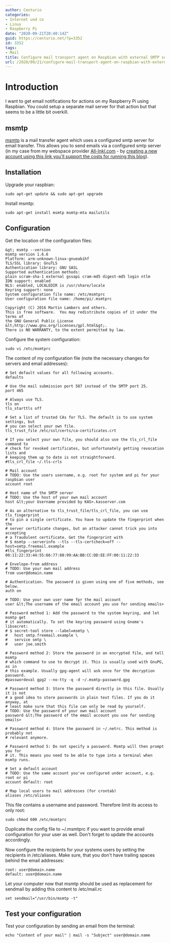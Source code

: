 ```yaml
---
author: Centurio
categories:
- Internet und co
- Linux
- Raspberry Pi
date: "2020-09-21T20:40:14Z"
guid: https://centurio.net/?p=3352
id: 3352
tags:
- Mail
title: Configure mail transport agent on Raspbian with external SMTP server
url: /2020/09/21/configure-mail-transport-agent-on-raspbian-with-external-smtp-server/
---
```

# Introduction
I want to get email notifications for actions on my Raspberry Pi using Raspbian. You could setup a separate mail server for that action but that seems to be a little bit overkill.

## msmtp
[msmtp](https://marlam.de/msmtp/) is a mail transfer agent which uses a configured smtp server for email transfer. This allows you to send emails via a configured smtp server (in my case from my webspace provider [All-Inkl.com](https://all-inkl.com/PA13DF412578D) - by [creating a new account using this link you'll support the costs for running this blog](https://all-inkl.com/partnerprogramm/provision/)).

## Installation
Upgrade your raspbian:

```
sudo apt-get update && sudo apt-get upgrade
```

Install msmtp:

```
sudo apt-get install msmtp msmtp-mta mailutils
```

## Configuration
Get the location of the configuration files:

```
&gt; msmtp --version
msmtp version 1.6.6
Platform: arm-unknown-linux-gnueabihf
TLS/SSL library: GnuTLS
Authentication library: GNU SASL
Supported authentication methods:
plain scram-sha-1 external gssapi cram-md5 digest-md5 login ntlm
IDN support: enabled
NLS: enabled, LOCALEDIR is /usr/share/locale
Keyring support: none
System configuration file name: /etc/msmtprc
User configuration file name: /home/pi/.msmtprc

Copyright (C) 2016 Martin Lambers and others.
This is free software.  You may redistribute copies of it under the terms of
the GNU General Public License &lt;http://www.gnu.org/licenses/gpl.html&gt;.
There is NO WARRANTY, to the extent permitted by law.
```

Configure the system configuration:

```
sudo vi /etc/msmtprc
```

The content of my configuration file (note the necessary changes for servers and email addresses):

```
# Set default values for all following accounts.
defaults

# Use the mail submission port 587 instead of the SMTP port 25.
port 465

# Always use TLS.
tls on
tls_starttls off

# Set a list of trusted CAs for TLS. The default is to use system settings, but
# you can select your own file.
tls_trust_file /etc/ssl/certs/ca-certificates.crt

# If you select your own file, you should also use the tls_crl_file command to
# check for revoked certificates, but unfortunately getting revocation lists and
# keeping them up to date is not straightforward.
#tls_crl_file ~/.tls-crls

# Mail account
# TODO: Use the users username, e.g. root for system and pi for your raspbian user
account root

# Host name of the SMTP server
# TODO: Use the host of your own mail account
host &lt;your Username provided by KAS>.kasserver.com

# As an alternative to tls_trust_file/tls_crl_file, you can use tls_fingerprint
# to pin a single certificate. You have to update the fingerprint when the
# server certificate changes, but an attacker cannot trick you into accepting
# a fraudulent certificate. Get the fingerprint with
# $ msmtp --serverinfo --tls --tls-certcheck=off --host=smtp.freemail.example
#tls_fingerprint 00:11:22:33:44:55:66:77:88:99:AA:BB:CC:DD:EE:FF:00:11:22:33

# Envelope-from address
# TODO: Use your own mail address
from user@domain.name

# Authentication. The password is given using one of five methods, see below.
auth on

# TODO: Use your own user name fpr the mail account
user &lt;The username of the email account you use for sending emails>

# Password method 1: Add the password to the system keyring, and let msmtp get
# it automatically. To set the keyring password using Gnome's libsecret:
# $ secret-tool store --label=msmtp \
#   host smtp.freemail.example \
#   service smtp \
#   user joe.smith

# Password method 2: Store the password in an encrypted file, and tell msmtp
# which command to use to decrypt it. This is usually used with GnuPG, as in
# this example. Usually gpg-agent will ask once for the decryption password.
#passwordeval gpg2 --no-tty -q -d ~/.msmtp-password.gpg

# Password method 3: Store the password directly in this file. Usually it is not
# a good idea to store passwords in plain text files. If you do it anyway, at
# least make sure that this file can only be read by yourself.
# TODO: Use the password of your own mail account
password &lt;The password of the email account you use for sending emails>

# Password method 4: Store the password in ~/.netrc. This method is probably not
# relevant anymore.

# Password method 5: Do not specify a password. Msmtp will then prompt you for
# it. This means you need to be able to type into a terminal when msmtp runs.

# Set a default account
# TODO: Use the same account you've configured under account, e.g. root or pi
account default: root

# Map local users to mail addresses (for crontab)
aliases /etc/aliases
```

This file contains a username and password. Therefore limit its access to only root:

```
sudo chmod 600 /etc/msmtprc
```

Duplicate the config file to ~/.msmtprc if you want to provide email configuration for your user as well. Don't forget to update the accounts accordingly.

Now configure the recipients for your systems users by setting the recipients in /etc/aliases. Make sure, that you don't have trailing spaces behind the email addresses:

```
root: user@domain.name
default: user@domain.name
```

Let your computer now that msmtp should be used as replacement for sendmail by adding this content to /etc/mail.rc

```
set sendmail="/usr/bin/msmtp -t"
```

## Test your configuration
Test your configuration by sending an email from the terminal:

```
echo "Content of your mail" | mail -s "Subject" user@domain.name
```